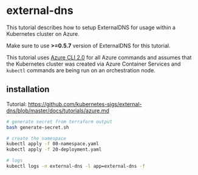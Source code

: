 # external-dns

This tutorial describes how to setup ExternalDNS for usage within a Kubernetes cluster on Azure.

Make sure to use **>=0.5.7** version of ExternalDNS for this tutorial.

This tutorial uses [Azure CLI 2.0](https://docs.microsoft.com/en-us/cli/azure/install-azure-cli) for all
Azure commands and assumes that the Kubernetes cluster was created via Azure Container Services and `kubectl` commands
are being run on an orchestration node.

## installation

Tutorial: <https://github.com/kubernetes-sigs/external-dns/blob/master/docs/tutorials/azure.md>

```bash
# generate secret from terraform output
bash generate-secret.sh

# create the namespace
kubectl apply -f 00-namespace.yaml
kubectl apply -f 20-deployment.yaml

# logs
kubectl logs -n external-dns -l app=external-dns -f
```
